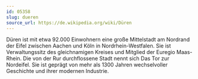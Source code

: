 ```yaml
---
id: 05358
slug: dueren
source_url: https://de.wikipedia.org/wiki/Düren
---
```


Düren ist mit etwa 92.000 Einwohnern eine große Mittelstadt am Nordrand der Eifel zwischen Aachen und Köln in Nordrhein-Westfalen. Sie ist Verwaltungssitz des gleichnamigen Kreises und Mitglied der Euregio Maas-Rhein. Die von der Rur durchflossene Stadt nennt sich Das Tor zur Nordeifel. Sie ist geprägt von mehr als 1300 Jahren wechselvoller Geschichte und ihrer modernen Industrie.
